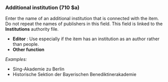 ### Additional institution (710 $a)

Enter the name of an additional institution that is connected with the item. Do not repeat the names of publishers in
this field. This field is linked to the **Institutions** authority file.

- **Editor** : Use especially if the item has an institution as an author rather than people.
- **Other function**

_Examples:_

- Sing-Akademie zu Berlin
- Historische Sektion der Bayerischen Benediktinerakademie
